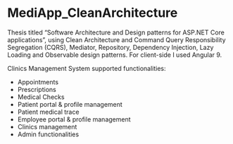 # MediApp_CleanArchitecture
Thesis titled “Software Architecture and Design patterns for ASP.NET Core applications”, using Clean Architecture and Command Query Responsibility Segregation (CQRS), Mediator, Repository, Dependency Injection, Lazy Loading and Observable design patterns. For client-side I used Angular 9.

Clinics Management System supported functionalities:

- Appointments
- Prescriptions
- Medical Checks
- Patient portal & profile management
- Patient medical trace
- Employee portal & profile management
- Clinics management
- Admin functionalities
